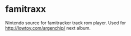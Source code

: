famitraxx
=========

Nintendo source for famitracker track rom player. Used for http://lowtoy.com/argenchip/ next album.
